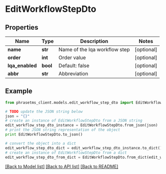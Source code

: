 # EditWorkflowStepDto

## Properties

| Name            | Type     | Description                   | Notes      |
| --------------- | -------- | ----------------------------- | ---------- |
| **name**        | **str**  | Name of the lqa workflow step | [optional] |
| **order**       | **int**  | Order value                   | [optional] |
| **lqa_enabled** | **bool** | Default: false                | [optional] |
| **abbr**        | **str**  | Abbreviation                  | [optional] |

## Example

```python
from phrasetms_client.models.edit_workflow_step_dto import EditWorkflowStepDto

# TODO update the JSON string below
json = "{}"
# create an instance of EditWorkflowStepDto from a JSON string
edit_workflow_step_dto_instance = EditWorkflowStepDto.from_json(json)
# print the JSON string representation of the object
print EditWorkflowStepDto.to_json()

# convert the object into a dict
edit_workflow_step_dto_dict = edit_workflow_step_dto_instance.to_dict()
# create an instance of EditWorkflowStepDto from a dict
edit_workflow_step_dto_from_dict = EditWorkflowStepDto.from_dict(edit_workflow_step_dto_dict)
```

[[Back to Model list]](../README.md#documentation-for-models) [[Back to API list]](../README.md#documentation-for-api-endpoints) [[Back to README]](../README.md)
